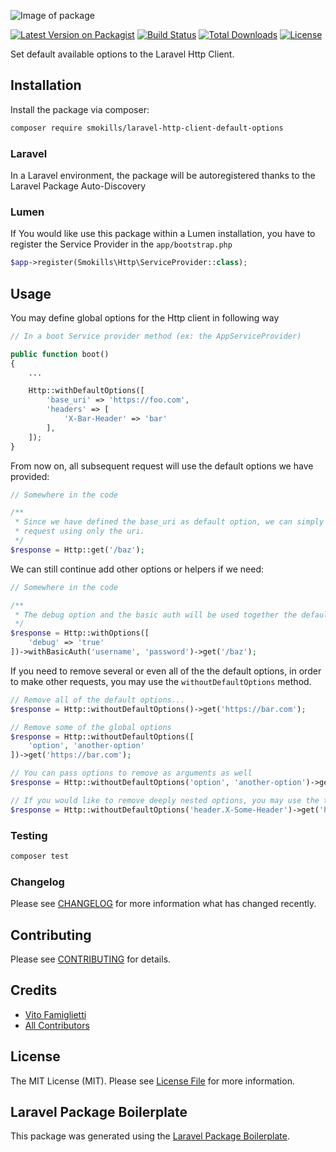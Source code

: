 
![Image of package](https://banners.beyondco.de/Laravel%20Http%20Client%20Default%20Options.jpeg?theme=light&packageName=require+smokills%2Flaravel-http-client-default-options&pattern=architect&style=style_1&description=Extends+the+native+Laravel+Http+Client%2C+so+that+you+can+define+default+options&md=1&fontSize=100px&images=https%3A%2F%2Flaravel.com%2Fimg%2Flogomark.min.svg)

[![Latest Version on Packagist](https://img.shields.io/packagist/v/smokills/laravel-http-client-default-options.svg?style=flat-square)](https://packagist.org/packages/smokills/laravel-http-client-default-options)
[![Build Status](https://img.shields.io/travis/smokills/laravel-http-client-default-options/stable.svg?style=flat-square)](https://travis-ci.com/smokills/laravel-http-client-default-options?branch=stable)
[![Total Downloads](https://img.shields.io/packagist/dt/smokills/laravel-http-client-default-options.svg?style=flat-square)](https://packagist.org/packages/smokills/laravel-http-client-default-options)
[![License](https://img.shields.io/packagist/l/smokills/laravel-http-client-default-options.svg?style=flat-square)](https://packagist.org/packages/smokills/laravel-http-client-default-options)

Set default available options to the Laravel Http Client.

## Installation

Install the package via composer:

```bash
composer require smokills/laravel-http-client-default-options
```

### Laravel
In a Laravel environment, the package will be autoregistered thanks to the Laravel Package Auto-Discovery

### Lumen
If You would like use this package within a Lumen installation, you have to register the Service Provider in the `app/bootstrap.php`

```php
$app->register(Smokills\Http\ServiceProvider::class);
```

## Usage
You may define global options for the Http client in following way

``` php
// In a boot Service provider method (ex: the AppServiceProvider)

public function boot()
{
    ...

    Http::withDefaultOptions([
        'base_uri' => 'https://foo.com',
        'headers' => [
            'X-Bar-Header' => 'bar'
        ],
    ]);
}
```

From now on, all subsequent request will use the default options we have provided:

```php
// Somewhere in the code

/**
 * Since we have defined the base_uri as default option, we can simply make a
 * request using only the uri.
 */
$response = Http::get('/baz');
```

We can still continue add other options or helpers if we need:

```php
// Somewhere in the code

/**
 * The debug option and the basic auth will be used together the default options defined before.
 */
$response = Http::withOptions([
    'debug' => 'true'
])->withBasicAuth('username', 'password')->get('/baz');
```

If you need to remove several or even all of the the default options, in order to make other requests, you may use the `withoutDefaultOptions` method.

```php
// Remove all of the default options...
$response = Http::withoutDefaultOptions()->get('https://bar.com');

// Remove some of the global options
$response = Http::withoutDefaultOptions([
    'option', 'another-option'
])->get('https://bar.com');

// You can pass options to remove as arguments as well
$response = Http::withoutDefaultOptions('option', 'another-option')->get('https://bar.com');

// If you would like to remove deeply nested options, you may use the the dot notation syntax
$response = Http::withoutDefaultOptions('header.X-Some-Header')->get('https://bar.com');
```

### Testing

``` bash
composer test
```

### Changelog

Please see [CHANGELOG](CHANGELOG.md) for more information what has changed recently.

## Contributing

Please see [CONTRIBUTING](CONTRIBUTING.md) for details.

## Credits

- [Vito Famiglietti](https://github.com/smokills)
- [All Contributors](../../contributors)

## License

The MIT License (MIT). Please see [License File](LICENSE.md) for more information.

## Laravel Package Boilerplate

This package was generated using the [Laravel Package Boilerplate](https://laravelpackageboilerplate.com).
